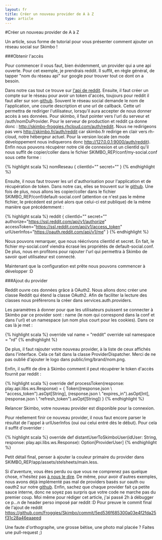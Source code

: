 ```yaml
---
layout: fr
title: Créer un nouveau provider de A à Z
type: article
---
```

#Créer un nouveau provider de A à Z

Un article, sous forme de tutorial pour vous présenter comment ajouter un réseau social sur Skimbo !

###Obtenir l'accès

Pour commencer il vous faut, bien évidemment, un provider qui a une api ouverte. Pour cet exemple, je prendrais reddit. Il suffit, en règle général, de tapper "nom du réseau api" sur google pour trouver tout ce dont on a besoin.

Dans notre cas tout ce trouve sur <a href="http://www.reddit.com/dev/api" target="_blank">l'api de reddit</a>. Ensuite, il faut créer un compte sur le réseau pour avoir un token d'accès, toujours pour reddit il faut aller sur son <a href="https://github.com/reddit/reddit/wiki/OAuth2" target="_blank">github</a>. Souvent le réseau social demande le nom de l'application, une courte description et une url de callback. Cette url permettra de rediriger l'utilisateur, lorsqu'il aura accepter de nous donner accès à ses données. Pour skimbo, il faut pointer vers l'url du serveur et /auth/nomDuProvider. Pour le serveur de production et reddit ça donne donc : http://skimbo-froggies.rhcloud.com/auth/reddit. Nous ne redirigeons pas vers http://skimbo.fr/auth/reddit car skimbo.fr redirige en clair vers rh-cloud, notre hébergeur actuel. Pour la version locale (en mode développement nous indiquerons donc http://127.0.0.1:9000/auth/reddit). Enfin nous pouvons récupérer notre clé de connexion et un clientId qu'il nous suffit de copier/coller dans le fichier SKIMBO_REP/conf/my-social.conf sous cette forme :

{% highlight scala %}
nomReseau {
  clientId=""
  secret=""
}
{% endhighlight %}

Ensuite, il nous faut trouver les url d'authorisation pour l'application et de récupération de token. Dans notre cas, elles se trouvent sur le <a href="https://github.com/reddit/reddit/wiki/OAuth2#other-important-information" target="_blank">github</a>. Une fois de plus, nous allons les copier/coller dans le fichier SKIMBO_REP/conf/default-social.conf (attention ce n'est pas le même fichier, le précédent est privé alors que celui-ci est publique) de la même manière que précédemment :

{% highlight scala %}
reddit {
  clientId=""
  secret=""
  authorize="https://ssl.reddit.com/api/v1/authorize"
  accessToken="https://ssl.reddit.com/api/v1/access_token"
  urlUserInfos="https://oauth.reddit.com/api/v1/me"
}
{% endhighlight %}

Nous pouvons remarquer, que nous réécrivons clientId et secret. En fait, le fichier my-social.conf viendra écrasé les propriétés de default-social.conf. De plus, nous en profitons pour rajouter l'url qui permettra à Skimbo de savoir quel utilisateur est connecté.

Maintenant que la configuration est prête nous pouvons commencer à développer :D

###Ajout du provider 

Reddit ouvre ces données grâce à OAuth2. Nous allons donc créer une classe Reddit qui étend la classe OAuth2. Afin de faciliter la lecture des classes nous préfèrerons la créer dans services.auth.providers.

Les paramètres à donner pour que les utilisateurs puissent se connecter à Skimbo par ce provider sont : name (le nom qui correspond dans la conf et dans l'url) et un namespace (un nom plus court pour les cookies). Dans ce cas là je met :

{% highlight scala %}
override val name = "reddit"
override val namespace = "rd"
{% endhighlight %}

De plus, il faut rajouter votre nouveau provider, à la liste de ceux affichés dans l'interface. Cela ce fait dans la classe ProviderDispatcher. Merci de ne pas oublié d'ajouter le logo dans public/img/brand/nom.png. 

Enfin, il suffit de dire à Skimbo comment il peut récupérer le token d'accès fournit par reddit :

{% highlight scala %}
override def processToken(response: play.api.libs.ws.Response) = { 
  Token((response.json \ "access_token").asOpt[String], 
      (response.json \ "expires_in").asOpt[Int],
      (response.json \ "refresh_token").asOpt[String])
}
{% endhighlight %}

Relancer Skimbo, votre nouveau provider est disponible pour la connexion.

Pour réellement finir ce nouveau provider, il nous faut encore parser le résultat de l'appel à urlUserInfos (oui oui celui entré dès le début). Pour cela il suffit d'overrider :

{% highlight scala %}
override def distantUserToSkimboUser(idUser: String, response: play.api.libs.ws.Response): Option[ProviderUser]
{% endhighlight %}

Petit détail final, penser à ajouter la couleur primaire du provider dans SKIMBO_REP/app/assets/stelsheets/main.less.

Si d'aventure, vous êtes perdu ou que vous ne comprenez pas quelque chose, n'hésitez pas <a href="https://github.com/Froggies/Skimbo/issues" target="_blank">à nous le dire</a>. De même, pour avoir d'autres exemples, nous avons déjà implémenté pas mal de providers basés sur oauth ou oauth2 sur notre <a href="https://github.com/Froggies/Skimbo/tree/master/app/services/auth/providers" target="_blank">github</a>. Enfin, sachez que chaque provider fait ça petite sauce interne, donc ne soyez pas surpris que votre code ne marche pas du premier coup. Moi même pour rédiger cet article, j'ai passé 2h à débugger ce p...n de header perso imposé par reddit :D Pour preuve le commit final de l'ajout de reddit <a href="https://github.com/Froggies/Skimbo/commit/5ed536f685300a03e4f2fda25f31c28a46eaaeed" target="_blank">https://github.com/Froggies/Skimbo/commit/5ed536f685300a03e4f2fda25f31c28a46eaaeed</a>

Une faute d'orthographe, une grosse bétise, une photo mal placée ? Faites une pull-request ;)